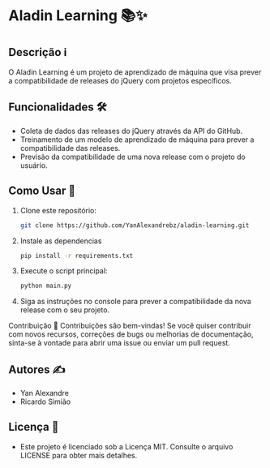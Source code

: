 # Aladin Learning 📚✨

## Descrição ℹ️
O Aladin Learning é um projeto de aprendizado de máquina que visa prever a compatibilidade de releases do jQuery com projetos específicos.

## Funcionalidades 🛠️
- Coleta de dados das releases do jQuery através da API do GitHub.
- Treinamento de um modelo de aprendizado de máquina para prever a compatibilidade das releases.
- Previsão da compatibilidade de uma nova release com o projeto do usuário.

## Como Usar 🚀
1. Clone este repositório:
   ```sh
   git clone https://github.com/YanAlexandrebz/aladin-learning.git
2. Instale as dependencias
   ```sh 
   pip install -r requirements.txt
3.  Execute o script principal:
    ```sh
    python main.py
4.  Siga as instruções no console para prever a compatibilidade da nova release com o seu projeto.

Contribuição 🤝
Contribuições são bem-vindas! Se você quiser contribuir com novos recursos, correções de bugs ou melhorias de documentação, sinta-se à vontade para abrir uma issue ou enviar um pull request.

## Autores ✍️
- Yan Alexandre
- Ricardo Simião

## Licença 📝
- Este projeto é licenciado sob a Licença MIT. Consulte o arquivo LICENSE para obter mais detalhes.
